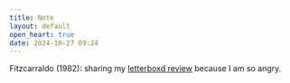 ```yaml
---
title: Note
layout: default
open_heart: true
date: 2024-10-27 09:24
---
```


Fitzcarraldo (1982): sharing my [letterboxd review](https://boxd.it/7Ee4zj) because I am so angry.
